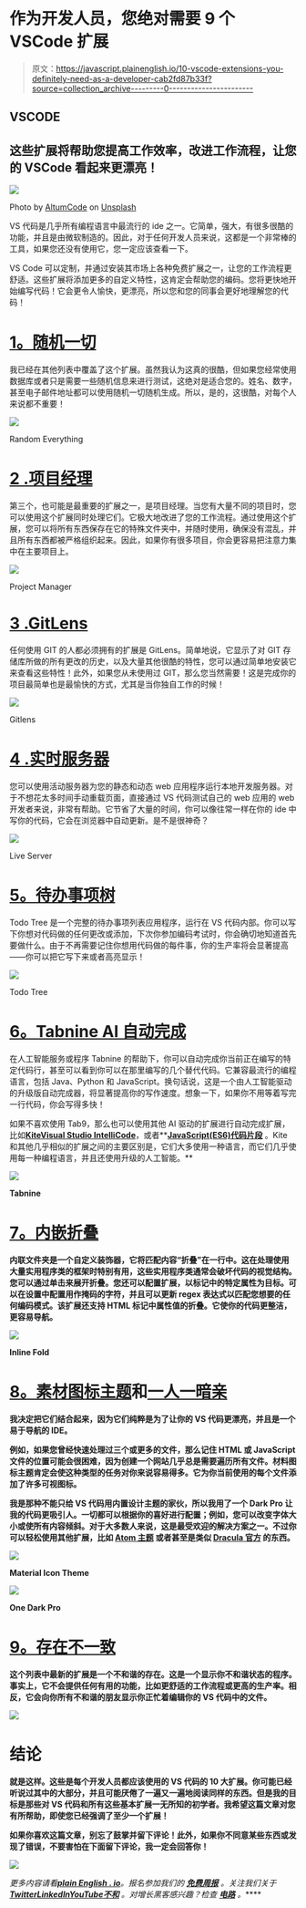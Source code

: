# 作为开发人员，您绝对需要 9 个 VSCode 扩展

> 原文：<https://javascript.plainenglish.io/10-vscode-extensions-you-definitely-need-as-a-developer-cab2fd87b33f?source=collection_archive---------0----------------------->

## VSCODE

## 这些扩展将帮助您提高工作效率，改进工作流程，让您的 VSCode 看起来更漂亮！

![](img/d8b4d02aa01a28a2c82cc00acdbdabc6.png)

Photo by [AltumCode](https://unsplash.com/@altumcode?utm_source=unsplash&utm_medium=referral&utm_content=creditCopyText) on [Unsplash](https://unsplash.com/photos/fLEwqKoIQDo?utm_source=unsplash&utm_medium=referral&utm_content=creditCopyText)

VS 代码是几乎所有编程语言中最流行的 ide 之一。它简单，强大，有很多很酷的功能，并且是由微软制造的。因此，对于任何开发人员来说，这都是一个非常棒的工具，如果您还没有使用它，您一定应该查看一下。

VS Code 可以定制，并通过安装其市场上各种免费扩展之一，让您的工作流程更舒适。这些扩展将添加更多的自定义特性，这肯定会帮助您的编码。您将更快地开始编写代码！它会更令人愉快，更漂亮，所以您和您的同事会更好地理解您的代码！

# [1。随机一切](https://marketplace.visualstudio.com/items?itemName=helixquar.randomeverything)

我已经在其他列表中覆盖了这个扩展。虽然我认为这真的很酷，但如果您经常使用数据库或者只是需要一些随机信息来进行测试，这绝对是适合您的。姓名、数字，甚至电子邮件地址都可以使用随机一切随机生成。所以，是的，这很酷，对每个人来说都不重要！

![](img/1b90c48afdd107157a167b8fc2354d53.png)

Random Everything

# [2 .项目经理](https://marketplace.visualstudio.com/items?itemName=alefragnani.project-manager)

第三个，也可能是最重要的扩展之一，是项目经理。当您有大量不同的项目时，您可以使用这个扩展同时处理它们。它极大地改进了您的工作流程。通过使用这个扩展，您可以将所有东西保存在它的特殊文件夹中，并随时使用，确保没有混乱，并且所有东西都被严格组织起来。因此，如果你有很多项目，你会更容易把注意力集中在主要项目上。

![](img/802caba3579ed9fa373e55050fb3b861.png)

Project Manager

# [3 .GitLens](https://marketplace.visualstudio.com/items?itemName=eamodio.gitlens)

任何使用 GIT 的人都必须拥有的扩展是 GitLens。简单地说，它显示了对 GIT 存储库所做的所有更改的历史，以及大量其他很酷的特性，您可以通过简单地安装它来查看这些特性！此外，如果您从未使用过 GIT，那么您当然需要！这是完成你的项目最简单也是最愉快的方式，尤其是当你独自工作的时候！

![](img/090cd8ecddd880b5042ee120633a191c.png)

Gitlens

# [4 .实时服务器](https://marketplace.visualstudio.com/items?itemName=ritwickdey.LiveServer)

您可以使用活动服务器为您的静态和动态 web 应用程序运行本地开发服务器。对于不想花太多时间手动重载页面，直接通过 VS 代码测试自己的 web 应用的 web 开发者来说，非常有帮助。它节省了大量的时间，你可以像往常一样在你的 ide 中写你的代码，它会在浏览器中自动更新。是不是很神奇？

![](img/6d623f6c02700694115e0bc8b6214750.png)

Live Server

# [5。待办事项树](https://marketplace.visualstudio.com/items?itemName=Gruntfuggly.todo-tree)

Todo Tree 是一个完整的待办事项列表应用程序，运行在 VS 代码内部。你可以写下你想对代码做的任何更改或添加，下次你参加编码考试时，你会确切地知道首先要做什么。由于不再需要记住你想用代码做的每件事，你的生产率将会显著提高——你可以把它写下来或者高亮显示！

![](img/b7b52b18f989ad321490823a21e25464.png)

Todo Tree

# [6。Tabnine AI 自动完成](https://marketplace.visualstudio.com/items?itemName=TabNine.tabnine-vscode)

在人工智能服务或程序 Tabnine 的帮助下，你可以自动完成你当前正在编写的特定代码行，甚至可以看到你可以在那里编写的几个替代代码。它兼容最流行的编程语言，包括 Java、Python 和 JavaScript。换句话说，这是一个由人工智能驱动的升级版自动完成器，将显著提高你的写作速度。想象一下，如果你不用等着写完一行代码，你会写得多快！

如果不喜欢使用 Tab9，那么也可以使用其他 AI 驱动的扩展进行自动完成扩展，比如[**Kite**](https://marketplace.visualstudio.com/items?itemName=kiteco.kite)[**Visual Studio IntelliCode**](https://marketplace.visualstudio.com/items?itemName=VisualStudioExptTeam.vscodeintellicode)，或者**[**JavaScript(ES6)代码片段**](https://marketplace.visualstudio.com/items?itemName=xabikos.JavaScriptSnippets) 。Kite 和其他几乎相似的扩展之间的主要区别是，它们大多使用一种语言，而它们几乎使用每一种编程语言，并且还使用升级的人工智能。**

**![](img/04647efb914b6a29685a2e89fc6ea77a.png)**

**Tabnine**

# **[7。内嵌折叠](https://marketplace.visualstudio.com/items?itemName=moalamri.inline-fold)**

**内联文件夹是一个自定义装饰器，它将匹配内容“折叠”在一行中。这在处理使用大量实用程序类的框架时特别有用，这些实用程序类通常会破坏代码的视觉结构。您可以通过单击来展开折叠。您还可以配置扩展，以标记中的特定属性为目标。可以在设置中配置用作掩码的字符，并且可以更新 regex 表达式以匹配您想要的任何编码模式。该扩展还支持 HTML 标记中属性值的折叠。它使你的代码更整洁，更容易导航。**

**![](img/607ecd68c02de0df50acd748dd607c4e.png)**

**Inline Fold**

# **[8。素材图标主题](https://marketplace.visualstudio.com/items?itemName=PKief.material-icon-theme)和[一人一暗亲](https://marketplace.visualstudio.com/items?itemName=zhuangtongfa.Material-theme)**

**我决定把它们结合起来，因为它们纯粹是为了让你的 VS 代码更漂亮，并且是一个易于导航的 IDE。**

**例如，如果您曾经快速处理过三个或更多的文件，那么记住 HTML 或 JavaScript 文件的位置可能会很困难，因为创建一个网站几乎总是需要遍历所有文件。材料图标主题肯定会使这种类型的任务对你来说容易得多。它为你当前使用的每个文件添加了许多可视图标。**

**我是那种不能只给 VS 代码用内置设计主题的家伙，所以我用了一个 Dark Pro 让我的代码更吸引人。一切都可以根据你的喜好进行配置；例如，您可以改变字体大小或使所有内容倾斜。对于大多数人来说，这是最受欢迎的解决方案之一。不过你可以轻松使用其他扩展，比如 [**Atom 主题**](https://marketplace.visualstudio.com/items?itemName=akamud.vscode-theme-onedark) 或者甚至是类似 [**Dracula 官方**](https://marketplace.visualstudio.com/items?itemName=dracula-theme.theme-dracula) 的东西。**

**![](img/f45782f742adb0536412522fe3eaa8f6.png)**

**Material Icon Theme**

**![](img/f9035f6717a15d594217afba00d4d24a.png)**

**One Dark Pro**

# **[9。存在不一致](https://marketplace.visualstudio.com/items?itemName=icrawl.discord-vscode)**

**这个列表中最新的扩展是一个不和谐的存在。这是一个显示你不和谐状态的程序。事实上，它不会提供任何有用的功能，比如更舒适的工作流程或更高的生产率。相反，它会向你所有不和谐的朋友显示你正忙着编辑你的 VS 代码中的文件。**

**![](img/77cb5b6f7f9de2f205061ae4ef6fd5d1.png)**

# **结论**

**就是这样。这些是每个开发人员都应该使用的 VS 代码的 10 大扩展。你可能已经听说过其中的大部分，并且可能厌倦了一遍又一遍地阅读同样的东西。但是我的目标是那些对 VS 代码和所有这些基本扩展一无所知的初学者。我希望这篇文章对您有所帮助，即使您已经强调了至少一个扩展！**

**如果你喜欢这篇文章，别忘了鼓掌并留下评论！此外，如果你不同意某些东西或发现了错误，不要害怕在下面留下评论，我一定会回答你！**

**![](img/c05f98f9d3c98ef19fb2b947dcfcc77e.png)**

***更多内容请看*[***plain English . io***](https://plainenglish.io/)*。报名参加我们的* [***免费周报***](http://newsletter.plainenglish.io/) *。关注我们关于*[***Twitter***](https://twitter.com/inPlainEngHQ)[***LinkedIn***](https://www.linkedin.com/company/inplainenglish/)*[***YouTube***](https://www.youtube.com/channel/UCtipWUghju290NWcn8jhyAw)*[***不和***](https://discord.gg/GtDtUAvyhW) *。对增长黑客感兴趣？检查* [***电路***](https://circuit.ooo/) *。*****
